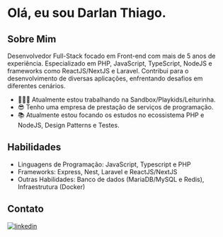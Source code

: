 # Olá, eu sou Darlan Thiago.

## Sobre Mim
Desenvolvedor Full-Stack focado em Front-end com mais de 5 anos de experiência. Especializado em PHP, JavaScript, TypeScript, NodeJS e frameworks como ReactJS/NextJS e Laravel. Contribui para o desenvolvimento de diversas aplicações, enfrentando desafios em diferentes cenários.

- 👨🏽‍💻 Atualmente estou trabalhando na Sandbox/Playkids/Leiturinha.
- 😎 Tenho uma empresa de prestação de serviços de programação.
- 📚 Atualmente estou focando os estudos no ecossistema PHP e NodeJS, Design Patterns e Testes.

## Habilidades
- Linguagens de Programação: JavaScript, Typescript e PHP
- Frameworks: Express, Nest, Laravel e ReactJS/NextJS
- Outras Habilidades: Banco de dados (MariaDB/MySQL e Redis), Infraestrutura (Docker)

## Contato
<p align="left">
  <a href="https://linkedin.com/in/darlan-thiago" target="_blank" rel="noopener"
    ><img
      align="center"
      src="https://img.shields.io/badge/LinkedIn-0077B5?style=for-the-badge&logo=linkedin&logoColor=white"
      alt="linkedin"
/></a>
</p>
